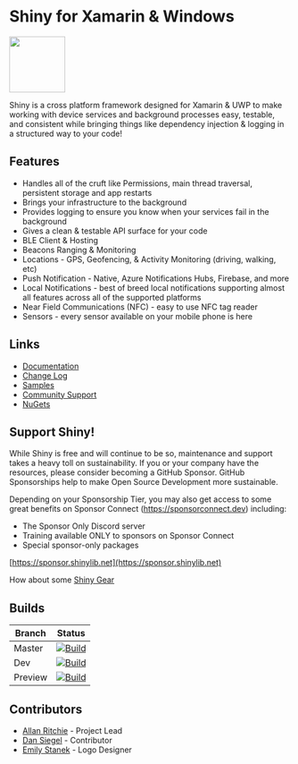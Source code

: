 ﻿# Shiny for Xamarin & Windows 
<img src="https://github.com/shinyorg/shiny/raw/master/art/logo.png" width="100" /> 

Shiny is a cross platform framework designed for Xamarin & UWP to make working with device services and background processes easy, testable, and consistent while bringing
things like dependency injection & logging in a structured way to your code!

## Features
* Handles all of the cruft like Permissions, main thread traversal, persistent storage and app restarts
* Brings your infrastructure to the background
* Provides logging to ensure you know when your services fail in the background 
* Gives a clean & testable API surface for your code
* BLE Client & Hosting
* Beacons Ranging & Monitoring
* Locations - GPS, Geofencing, & Activity Monitoring (driving, walking, etc)
* Push Notification - Native, Azure Notifications Hubs, Firebase, and more
* Local Notifications - best of breed local notifications supporting almost all features across all of the supported platforms
* Near Field Communications (NFC) - easy to use NFC tag reader
* Sensors - every sensor available on your mobile phone is here

## Links
* [Documentation](https://shinylib.net)
* [Change Log](https://shinylib.net/release-notes/)
* [Samples](https://samples.shinylib.net)
* [Community Support](https://github.com/shinyorg/shiny/discussions)
* [NuGets](https://www.nuget.org/profiles/ShinyLib)

## Support Shiny!

While Shiny is free and will continue to be so, maintenance and support takes a heavy toll on sustainability. If you or your company have the resources, please consider becoming a GitHub Sponsor. GitHub Sponsorships help to make Open Source Development more sustainable.

Depending on your Sponsorship Tier, you may also get access to some great benefits on Sponsor Connect (https://sponsorconnect.dev) including:
- The Sponsor Only Discord server
- Training available ONLY to sponsors on Sponsor Connect
- Special sponsor-only packages

[https://sponsor.shinylib.net](https://sponsor.shinylib.net)

How about some [Shiny Gear](https://www.redbubble.com/shop/ap/45038461)

## Builds

Branch|Status
------|------
Master|[![Build](https://github.com/shinyorg/shiny/actions/workflows/build.yml/badge.svg?branch=master)](https://github.com/shinyorg/shiny/actions/workflows/build.yml)|
Dev|[![Build](https://github.com/shinyorg/shiny/actions/workflows/build.yml/badge.svg?branch=dev)](https://github.com/shinyorg/shiny/actions/workflows/build.yml)|
Preview|[![Build](https://github.com/shinyorg/shiny/actions/workflows/build.yml/badge.svg?branch=preview)](https://github.com/shinyorg/shiny/actions/workflows/build.yml)|

## Contributors
* [Allan Ritchie](https://github.com/aritchie) - Project Lead
* [Dan Siegel](https://github.com/dansiegel) - Contributor
* [Emily Stanek](https://github.com/emilystanek) - Logo Designer

